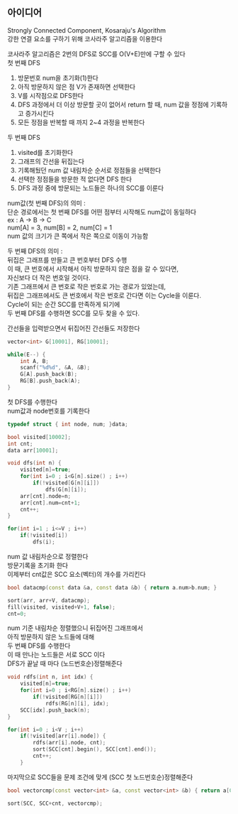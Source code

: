 ## 아이디어
Strongly Connected Component, Kosaraju's Algorithm  
강한 연결 요소를 구하기 위해 코사라주 알고리즘을 이용한다  
  
코사라주 알고리즘은 2번의 DFS로 SCC를 O(V+E)만에 구할 수 있다  
첫 번째 DFS  
1. 방문번호 num을 초기화(1)한다
2. 아직 방문하지 않은 점 V가 존재하면 선택한다
3. V를 시작점으로 DFS한다
4. DFS 과정에서 더 이상 방문할 곳이 없어서 return 할 때, num 값을 정점에 기록하고 증가시킨다
5. 모든 정점을 반복할 때 까지 2~4 과정을 반복한다

두 번째 DFS
1. visited를 초기화한다
2. 그래프의 간선을 뒤집는다
3. 기록해뒀던 num 값 내림차순 순서로 정점들을 선택한다
4. 선택한 정점들을 방문한 적 없다면 DFS 한다
5. DFS 과정 중에 방문되는 노드들은 하나의 SCC를 이룬다
  
num값(첫 번째 DFS)의 의미 :  
단순 경로에서는 첫 번째 DFS를 어떤 점부터 시작해도 num값이 동일하다  
ex : A → B → C  
num[A] = 3, num[B] = 2, num[C] = 1  
num 값의 크기가 큰 쪽에서 작은 쪽으로 이동이 가능함  
  
두 번째 DFS의 의미 :  
뒤집은 그래프를 만들고 큰 번호부터 DFS 수행  
이 때, 큰 번호에서 시작해서 아직 방문하지 않은 점을 갈 수 있다면,  
자신보다 더 작은 번호일 것이다.  
기존 그래프에서 큰 번호로 작은 번호로 가는 경로가 있었는데,  
뒤집은 그래프에서도 큰 번호에서 작은 번호로 간다면 이는 Cycle을 이룬다.  
Cycle이 되는 순간 SCC를 만족하게 되기에  
두 번째 DFS를 수행하면 SCC를 모두 찾을 수 있다.  
  
간선들을 입력받으면서 뒤집어진 간선들도 저장한다
```cpp
vector<int> G[10001], RG[10001];

while(E--) {
	int A, B;
	scanf("%d%d", &A, &B);
	G[A].push_back(B);
	RG[B].push_back(A);
}
```
첫 DFS를 수행한다  
num값과 node번호를 기록한다
```cpp
typedef struct { int node, num; }data;

bool visited[10002];
int cnt;
data arr[10001];

void dfs(int n) {
	visited[n]=true;
	for(int i=0 ; i<G[n].size() ; i++)
		if(!visited[G[n][i]])
			dfs(G[n][i]);
	arr[cnt].node=n;
	arr[cnt].num=cnt+1;
	cnt++;
}

for(int i=1 ; i<=V ; i++)
	if(!visited[i])
		dfs(i);
```
num 값 내림차순으로 정렬한다  
방문기록을 초기화 한다  
이제부터 cnt값은 SCC 요소(벡터)의 개수를 가리킨다
```cpp
bool datacmp(const data &a, const data &b) { return a.num>b.num; }

sort(arr, arr+V, datacmp);
fill(visited, visited+V+1, false);
cnt=0;
```
num 기준 내림차순 정렬했으니 뒤집어진 그래프에서  
아직 방문하지 않은 노드들에 대해  
두 번째 DFS를 수행한다  
이 때 만나는 노드들은 서로 SCC 이다  
DFS가 끝날 때 마다 (노드번호순)정렬해준다
```cpp
void rdfs(int n, int idx) {
	visited[n]=true;
	for(int i=0 ; i<RG[n].size() ; i++)
		if(!visited[RG[n][i]])
			rdfs(RG[n][i], idx);
	SCC[idx].push_back(n);
}

for(int i=0 ; i<V ; i++)
	if(!visited[arr[i].node]) {
		rdfs(arr[i].node, cnt);
		sort(SCC[cnt].begin(), SCC[cnt].end());
		cnt++;
	}
```
마지막으로 SCC들을 문제 조건에 맞게 (SCC 첫 노드번호순)정렬해준다
```cpp
bool vectorcmp(const vector<int> &a, const vector<int> &b) { return a[0]<b[0]; }

sort(SCC, SCC+cnt, vectorcmp);
```
